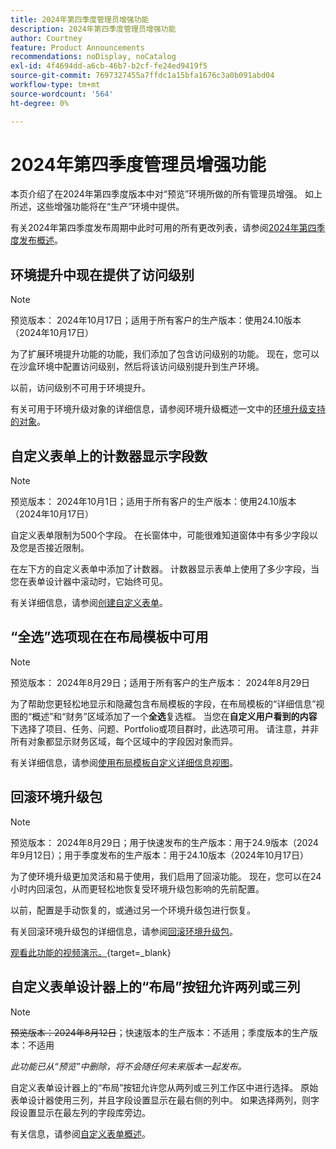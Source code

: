 ```yaml
---
title: 2024年第四季度管理员增强功能
description: 2024年第四季度管理员增强功能
author: Courtney
feature: Product Announcements
recommendations: noDisplay, noCatalog
exl-id: 4f4694dd-a6cb-46b7-b2cf-fe24ed9419f5
source-git-commit: 7697327455a7ffdc1a15bfa1676c3a0b091abd04
workflow-type: tm+mt
source-wordcount: '564'
ht-degree: 0%

---
```


# 2024年第四季度管理员增强功能

本页介绍了在2024年第四季度版本中对“预览”环境所做的所有管理员增强。 如上所述，这些增强功能将在“生产”环境中提供。

有关2024年第四季度发布周期中此时可用的所有更改列表，请参阅[2024年第四季度发布概述](/help/quicksilver/product-announcements/product-releases/24-q4-release-activity/24-q4-release-overview.md)。

## 环境提升中现在提供了访问级别

>[!NOTE]
>
>预览版本： 2024年10月17日；适用于所有客户的生产版本：使用24.10版本（2024年10月17日）

为了扩展环境提升功能的功能，我们添加了包含访问级别的功能。 现在，您可以在沙盒环境中配置访问级别，然后将该访问级别提升到生产环境。

以前，访问级别不可用于环境提升。

有关可用于环境升级对象的详细信息，请参阅环境升级概述一文中的[环境升级支持的对象](/help/quicksilver/administration-and-setup/set-up-workfront/workfront-testing-environments/environment-promotion-in-wf.md#supported-objects-for-environment-promotion)。

## 自定义表单上的计数器显示字段数

>[!NOTE]
>
>预览版本： 2024年10月1日；适用于所有客户的生产版本：使用24.10版本（2024年10月17日）

自定义表单限制为500个字段。 在长窗体中，可能很难知道窗体中有多少字段以及您是否接近限制。

在左下方的自定义表单中添加了计数器。 计数器显示表单上使用了多少字段，当您在表单设计器中滚动时，它始终可见。

有关详细信息，请参阅[创建自定义表单](/help/quicksilver/administration-and-setup/customize-workfront/create-manage-custom-forms/form-designer/design-a-form/design-a-form.md)。

## “全选”选项现在在布局模板中可用

>[!NOTE]
>
>预览版本： 2024年8月29日；适用于所有客户的生产版本： 2024年8月29日

为了帮助您更轻松地显示和隐藏包含布局模板的字段，在布局模板的“详细信息”视图的“概述”和“财务”区域添加了一个&#x200B;**全选**&#x200B;复选框。 当您在&#x200B;**自定义用户看到的内容**&#x200B;下选择了项目、任务、问题、Portfolio或项目群时，此选项可用。 请注意，并非所有对象都显示财务区域，每个区域中的字段因对象而异。

有关详细信息，请参阅[使用布局模板自定义详细信息视图](/help/quicksilver/administration-and-setup/customize-workfront/use-layout-templates/customize-details-view-layout-template.md)。

## 回滚环境升级包

>[!NOTE]
>
>预览版本： 2024年8月29日；用于快速发布的生产版本：用于24.9版本（2024年9月12日）；用于季度发布的生产版本：用于24.10版本（2024年10月17日）

为了使环境升级更加灵活和易于使用，我们启用了回滚功能。 现在，您可以在24小时内回滚包，从而更轻松地恢复受环境升级包影响的先前配置。

以前，配置是手动恢复的，或通过另一个环境升级包进行恢复。

有关回滚环境升级包的详细信息，请参阅[回滚环境升级包](/help/quicksilver/administration-and-setup/set-up-workfront/workfront-testing-environments/environment-promotion-rollback.md)。

[观看此功能的视频演示。](https://video.tv.adobe.com/v/3434025/){target=_blank}

## 自定义表单设计器上的“布局”按钮允许两列或三列

>[!NOTE]
>
>~~预览版本：2024年8月12日~~；快速版本的生产版本：不适用；季度版本的生产版本：不适用
>
>_此功能已从“预览”中删除，将不会随任何未来版本一起发布。_

自定义表单设计器上的“布局”按钮允许您从两列或三列工作区中进行选择。 原始表单设计器使用三列，并且字段设置显示在最右侧的列中。 如果选择两列，则字段设置显示在最左列的字段库旁边。

有关信息，请参阅[自定义表单概述](/help/quicksilver/administration-and-setup/customize-workfront/create-manage-custom-forms/custom-forms-overview.md)。
